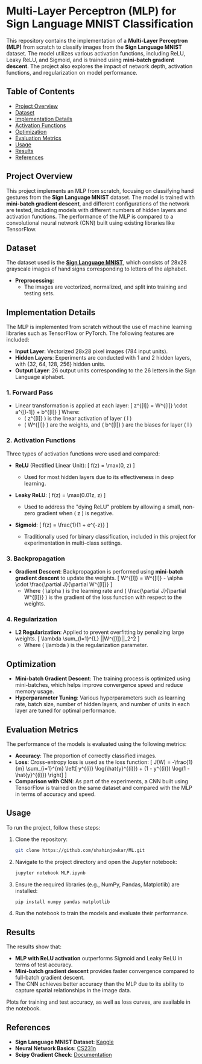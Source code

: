 # Multi-Layer Perceptron (MLP) for Sign Language MNIST Classification

This repository contains the implementation of a **Multi-Layer Perceptron (MLP)** from scratch to classify images from the **Sign Language MNIST** dataset. The model utilizes various activation functions, including ReLU, Leaky ReLU, and Sigmoid, and is trained using **mini-batch gradient descent**. The project also explores the impact of network depth, activation functions, and regularization on model performance.

## Table of Contents
- [Project Overview](#project-overview)
- [Dataset](#dataset)
- [Implementation Details](#implementation-details)
- [Activation Functions](#activation-functions)
- [Optimization](#optimization)
- [Evaluation Metrics](#evaluation-metrics)
- [Usage](#usage)
- [Results](#results)
- [References](#references)

## Project Overview
This project implements an MLP from scratch, focusing on classifying hand gestures from the **Sign Language MNIST** dataset. The model is trained with **mini-batch gradient descent**, and different configurations of the network are tested, including models with different numbers of hidden layers and activation functions. The performance of the MLP is compared to a convolutional neural network (CNN) built using existing libraries like TensorFlow.

## Dataset
The dataset used is the **[Sign Language MNIST](https://www.kaggle.com/datamunge/sign-language-mnist/data)**, which consists of 28x28 grayscale images of hand signs corresponding to letters of the alphabet.

- **Preprocessing**: 
  - The images are vectorized, normalized, and split into training and testing sets.

## Implementation Details
The MLP is implemented from scratch without the use of machine learning libraries such as TensorFlow or PyTorch. The following features are included:

- **Input Layer**: Vectorized 28x28 pixel images (784 input units).
- **Hidden Layers**: Experiments are conducted with 1 and 2 hidden layers, with {32, 64, 128, 256} hidden units.
- **Output Layer**: 26 output units corresponding to the 26 letters in the Sign Language alphabet.

### 1. Forward Pass
- Linear transformation is applied at each layer: 
  \[
  z^{[l]} = W^{[l]} \cdot a^{[l-1]} + b^{[l]}
  \]
  Where:
  - \( z^{[l]} \) is the linear activation of layer \( l \)
  - \( W^{[l]} \) are the weights, and \( b^{[l]} \) are the biases for layer \( l \)

### 2. Activation Functions
Three types of activation functions were used and compared:
- **ReLU** (Rectified Linear Unit): 
  \[
  f(z) = \max(0, z)
  \]
  - Used for most hidden layers due to its effectiveness in deep learning.
  
- **Leaky ReLU**: 
  \[
  f(z) = \max(0.01z, z)
  \]
  - Used to address the "dying ReLU" problem by allowing a small, non-zero gradient when \( z \) is negative.

- **Sigmoid**: 
  \[
  f(z) = \frac{1}{1 + e^{-z}}
  \]
  - Traditionally used for binary classification, included in this project for experimentation in multi-class settings.

### 3. Backpropagation
- **Gradient Descent**: Backpropagation is performed using **mini-batch gradient descent** to update the weights.
  \[
  W^{[l]} = W^{[l]} - \alpha \cdot \frac{\partial J}{\partial W^{[l]}}
  \]
  - Where \( \alpha \) is the learning rate and \( \frac{\partial J}{\partial W^{[l]}} \) is the gradient of the loss function with respect to the weights.

### 4. Regularization
- **L2 Regularization**: Applied to prevent overfitting by penalizing large weights.
  \[
  \lambda \sum_{l=1}^{L} ||W^{[l]}||_2^2
  \]
  - Where \( \lambda \) is the regularization parameter.

## Optimization
- **Mini-batch Gradient Descent**: The training process is optimized using mini-batches, which helps improve convergence speed and reduce memory usage.
- **Hyperparameter Tuning**: Various hyperparameters such as learning rate, batch size, number of hidden layers, and number of units in each layer are tuned for optimal performance.

## Evaluation Metrics
The performance of the models is evaluated using the following metrics:

- **Accuracy**: The proportion of correctly classified images.
- **Loss**: Cross-entropy loss is used as the loss function:
  \[
  J(W) = -\frac{1}{m} \sum_{i=1}^{m} \left[ y^{(i)} \log(\hat{y}^{(i)}) + (1 - y^{(i)}) \log(1 - \hat{y}^{(i)}) \right]
  \]
- **Comparison with CNN**: As part of the experiments, a CNN built using TensorFlow is trained on the same dataset and compared with the MLP in terms of accuracy and speed.

## Usage
To run the project, follow these steps:

1. Clone the repository:
    ```bash
    git clone https://github.com/shahinjowkar/ML.git
    ```
2. Navigate to the project directory and open the Jupyter notebook:
    ```bash
    jupyter notebook MLP.ipynb
    ```
3. Ensure the required libraries (e.g., NumPy, Pandas, Matplotlib) are installed:
    ```bash
    pip install numpy pandas matplotlib
    ```
4. Run the notebook to train the models and evaluate their performance.

## Results
The results show that:
- **MLP with ReLU activation** outperforms Sigmoid and Leaky ReLU in terms of test accuracy.
- **Mini-batch gradient descent** provides faster convergence compared to full-batch gradient descent.
- The CNN achieves better accuracy than the MLP due to its ability to capture spatial relationships in the image data.

Plots for training and test accuracy, as well as loss curves, are available in the notebook.

## References
- **Sign Language MNIST Dataset**: [Kaggle](https://www.kaggle.com/datamunge/sign-language-mnist/data)
- **Neural Network Basics**: [CS231n](https://cs231n.github.io/neural-networks-2/)
- **Scipy Gradient Check**: [Documentation](https://docs.scipy.org/doc/scipy/reference/generated/scipy.optimize.check_grad.html)
